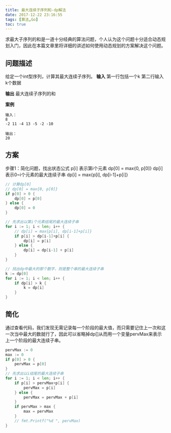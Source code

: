```yaml
---
title: 最大连续子序列和-dp解法
date: 2017-12-22 23:16:55
tags: [算法,Go]
toc: true
---
```


求最大子序列的和是一道十分经典的算法问题，个人认为这个问题十分适合动态规划入门，因此在本篇文章里将详细的讲述如何使用动态规划的方案解决这个问题。

## 问题描述
给定一个int型序列，计算其最大连续子序列。
**输入**
第一行包括一个k
第二行输入k个数据

**输出**
最大连续子序列的和

**案例**
    
    输入：
    8
    -2 11 -4 13 -5 -2 -10

    输出：
    20

## 方案
步骤1：简化问题，找出状态公式
p[i]  表示第i个元素
dp[0] = max{0, p[0]}
dp[i] 表示0~i个元素的最大连续子串
dp[i] = max{p[i], dp[i-1]+p[i]}

```go
// 计算dp[0]
// dp[0] = max{0, p[0]}
if p[0] > 0 {
    dp[0] = p[0]
} else {
    dp[0] = 0
}

// 先求出以第i个元素结尾的最大连续子串
for i := 1; i < len; i++ {
    // dp[i] = max{p[i], dp[i-1]+p[i]}
    if p[i] > dp[i-1]+p[i] {
        dp[i] = p[i]
    } else {
        dp[i] = dp[i-1] + p[i]
    }
}

// 找出dp中最大的那个数字，则是整个串的最大连续子串
k := dp[0]
for i := 1; i < len; i++ {
    if dp[i] > k {
        k = dp[i]
    }
}
```

## 简化
通过查看代码，我们发现无需记录每一个阶段的最大值，而只需要记住上一次和这一次当中最大的数就行了，因此可以省略掉dp[]从而用一个变量pervMax来表示上一个阶段的最大连续子串。
```go
pervMax := 0
max := 0
if p[0] > 0 {
    pervMax = p[0]
}
// 先求出以i结尾的最大连续子串
for i := 1; i < len; i++ {
    if p[i] > pervMax+p[i] {
        pervMax = p[i]
    } else {
        pervMax = pervMax + p[i]
    }
    if pervMax > max {
        max = pervMax
    }
    // fmt.Printf("%d ", pervMax)
}
```